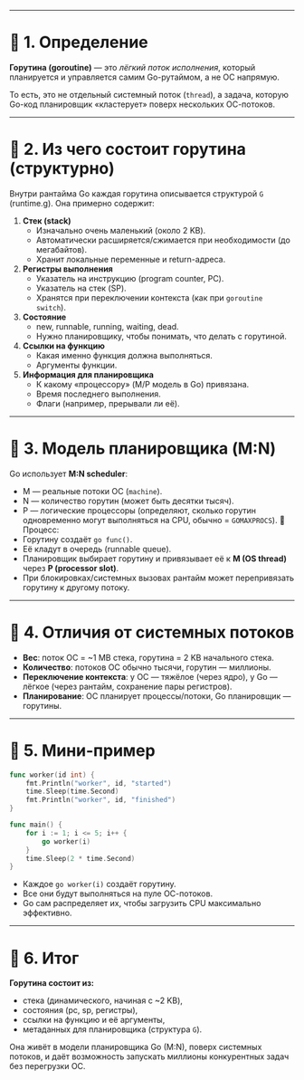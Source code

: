 
---

# 🔹 1. Определение

**Горутина (goroutine)** — это _лёгкий поток исполнения_, который планируется и управляется самим Go-рутаймом, а не ОС напрямую.

То есть, это не отдельный системный поток (`thread`), а задача, которую Go-код планировщик «кластерует» поверх нескольких ОС-потоков.

---

# 🔹 2. Из чего состоит горутина (структурно)

Внутри рантайма Go каждая горутина описывается структурой `G` (runtime.g). Она примерно содержит:

1. **Стек (stack)**
    - Изначально очень маленький (около 2 KB).
    - Автоматически расширяется/сжимается при необходимости (до мегабайтов).
    - Хранит локальные переменные и return-адреса.
2. **Регистры выполнения**
    - Указатель на инструкцию (program counter, PC).
    - Указатель на стек (SP).
    - Хранятся при переключении контекста (как при `goroutine switch`).
3. **Состояние**
    - new, runnable, running, waiting, dead.
    - Нужно планировщику, чтобы понимать, что делать с горутиной.
4. **Ссылки на функцию**
    - Какая именно функция должна выполняться.
    - Аргументы функции.
5. **Информация для планировщика**
    - К какому «процессору» (M/P модель в Go) привязана.
    - Время последнего выполнения.
    - Флаги (например, прерывали ли её).
---
# 🔹 3. Модель планировщика (M:N)

Go использует **M:N scheduler**:
- M — реальные потоки ОС (`machine`).
- N — количество горутин (может быть десятки тысяч).
- P — логические процессоры (определяют, сколько горутин одновременно могут выполняться на CPU, обычно = `GOMAXPROCS`).
📌 Процесс:
- Горутину создаёт `go func()`.
- Её кладут в очередь (runnable queue).
- Планировщик выбирает горутину и привязывает её к **M (OS thread)** через **P (processor slot)**.
- При блокировках/системных вызовах рантайм может перепривязать горутину к другому потоку.

---
# 🔹 4. Отличия от системных потоков

- **Вес**: поток ОС = ~1 MB стека, горутина = 2 KB начального стека.
- **Количество**: потоков ОС обычно тысячи, горутин — миллионы.
- **Переключение контекста**: у ОС — тяжёлое (через ядро), у Go — лёгкое (через рантайм, сохранение пары регистров).
- **Планирование**: ОС планирует процессы/потоки, Go планировщик — горутины.

---

# 🔹 5. Мини-пример

```go
func worker(id int) {
    fmt.Println("worker", id, "started")
    time.Sleep(time.Second)
    fmt.Println("worker", id, "finished")
}

func main() {
    for i := 1; i <= 5; i++ {
        go worker(i)
    }
    time.Sleep(2 * time.Second)
}
```

- Каждое `go worker(i)` создаёт горутину.
- Все они будут выполняться на пуле ОС-потоков.
- Go сам распределяет их, чтобы загрузить CPU максимально эффективно.
    

---

# 🔹 6. Итог

**Горутина состоит из:**

- стека (динамического, начиная с ~2 KB),
- состояния (pc, sp, регистры),
- ссылки на функцию и её аргументы,
- метаданных для планировщика (структура `G`).

Она живёт в модели планировщика Go (M:N), поверх системных потоков, и даёт возможность запускать миллионы конкурентных задач без перегрузки ОС.
